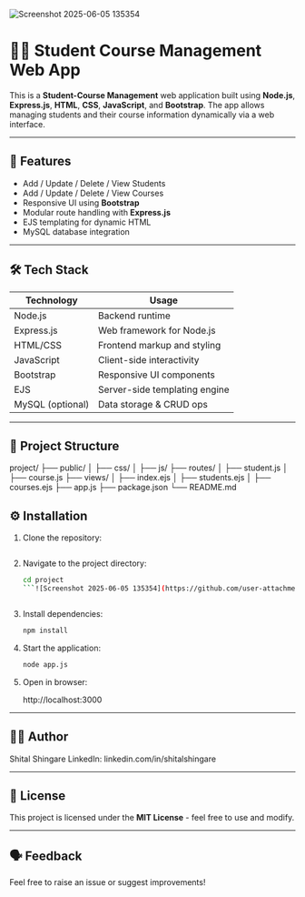 ![Screenshot 2025-06-05 135354](https://github.com/user-attachments/assets/9b38198c-349e-4915-8886-eff78a8d87a5)

# 🧑‍💻 Student Course Management Web App

This is a **Student-Course Management** web application built using **Node.js**, **Express.js**, **HTML**, **CSS**, **JavaScript**, and **Bootstrap**. The app allows managing students and their course information dynamically via a web interface.

---

## 🚀 Features

- Add / Update / Delete / View Students
- Add / Update / Delete / View Courses
- Responsive UI using **Bootstrap**
- Modular route handling with **Express.js**
- EJS templating for dynamic HTML
- MySQL database integration 


---

## 🛠 Tech Stack

| Technology     | Usage                         |
|----------------|-------------------------------|
| Node.js        | Backend runtime               |
| Express.js     | Web framework for Node.js     |
| HTML/CSS       | Frontend markup and styling   |
| JavaScript     | Client-side interactivity     |
| Bootstrap      | Responsive UI components      |
| EJS            | Server-side templating engine |
| MySQL (optional) | Data storage & CRUD ops     |

---

## 📁 Project Structure


project/
├── public/
│   ├── css/
│   ├── js/
├── routes/
│   ├── student.js
│   ├── course.js
├── views/
│   ├── index.ejs
│   ├── students.ejs
│   ├── courses.ejs
├── app.js
├── package.json
└── README.md


## ⚙️ Installation

1. Clone the repository:
   ```bash
   

2. Navigate to the project directory:

   ```bash
   cd project
   ```![Screenshot 2025-06-05 135354](https://github.com/user-attachments/assets/6761911b-c15c-409f-a0ac-47a67b064337)



3. Install dependencies:

   ```bash
   npm install
   ```

4. Start the application:

   ```bash
   node app.js
   ```

5. Open in browser:

   
   http://localhost:3000
   

---



## 🧑‍🎓 Author

Shital Shingare
LinkedIn: linkedin.com/in/shitalshingare

---

## 📜 License

This project is licensed under the **MIT License** - feel free to use and modify.

---

## 🗣 Feedback

Feel free to raise an issue or suggest improvements!



